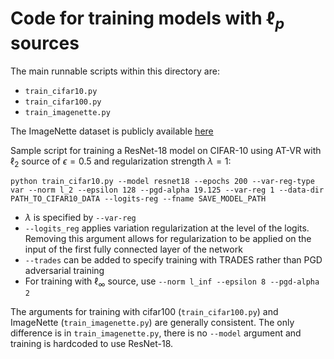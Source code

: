 # Code for training models with $\ell_p$ sources

The main runnable scripts within this directory are:
- ```train_cifar10.py```
- ```train_cifar100.py```
- ```train_imagenette.py```

The ImageNette dataset is publicly available [here](https://github.com/fastai/imagenette)

Sample script for training a ResNet-18 model on CIFAR-10 using AT-VR with $\ell_{2}$ source of $\epsilon=0.5$ and regularization strength $\lambda=1$:

```python train_cifar10.py --model resnet18 --epochs 200 --var-reg-type var --norm l_2 --epsilon 128 --pgd-alpha 19.125 --var-reg 1 --data-dir PATH_TO_CIFAR10_DATA --logits-reg --fname SAVE_MODEL_PATH```

- $\lambda$ is specified by ```--var-reg```
- ```--logits_reg``` applies variation regularization at the level of the logits.  Removing this argument allows for regularization to be applied on the input of the first fully connected layer of the network
- ```--trades``` can be added to specify training with TRADES rather than PGD adversarial training
- For training with $\ell_{\infty}$ source, use ```--norm l_inf --epsilon 8 --pgd-alpha 2```

The arguments for training with cifar100 (```train_cifar100.py```) and ImageNette (```train_imagenette.py```) are generally consistent.  The only difference is in ```train_imagenette.py```, there is no ```--model``` argument and training is hardcoded to use ResNet-18.